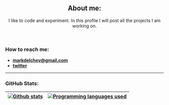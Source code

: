 <header>
    <h2>About me:</h2>
    <p>I like to code and experiment. In this profile I will post all the projects I am working on.</p>
</header>
<h3>How to reach me:</h3>
<ul>
    <li><a href="mailto:markdelchev@gmail.com"><strong>markdelchev@gmail.com</strong></a> </li>
    <li><a href="https://twitter.com/mark_delchev"><strong>twitter<strong></a></li>
</ul>
<hr>
<h3 align="left">GitHub Stats:</h3>
<table>
    <thead>
    <tr>
        <th>
             <a href = "#">
             <img src="https://github-readme-stats.vercel.app/api?username=mark-delchev&show_icons=true&theme=synthwave&bg_color=000000&locale=en"      alt="Github stats" data-canonical-src="https://github-readme-stats.vercel.app/api?username=mark-delchev&show_icons=true&include_all_commits=true&hide_border=true" style="max-width: 100%;" align="middle">
             </a>
        </th>
        <th>
             <a href = "#">
             <img src="https://github-readme-stats.vercel.app/api/top-langs/?username=mark-delchev&layout=compact&hide_border=true&theme=radical" alt="Programming languages used"  style="max-width: 100%;" align="middle">
             </a>
        </th>
    </tr>
    </thead>
</table>
